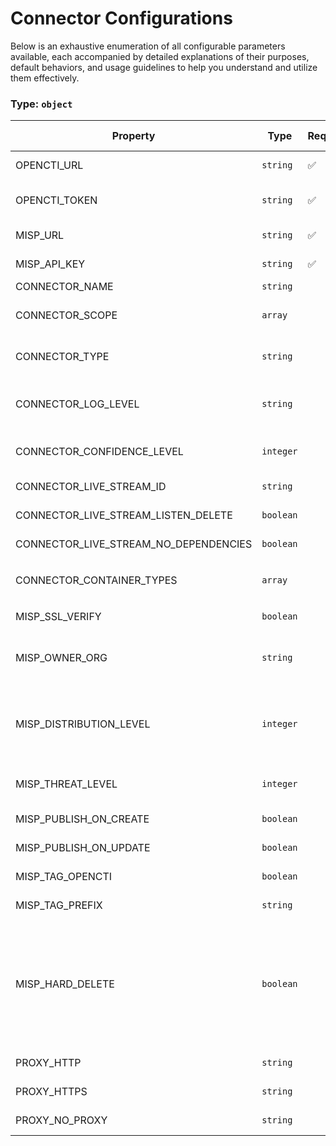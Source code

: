 # Connector Configurations

Below is an exhaustive enumeration of all configurable parameters available, each accompanied by detailed explanations of their purposes, default behaviors, and usage guidelines to help you understand and utilize them effectively.

### Type: `object`

| Property | Type | Required | Possible values | Default | Description |
| -------- | ---- | -------- | --------------- | ------- | ----------- |
| OPENCTI_URL | `string` | ✅ | Format: [`uri`](https://json-schema.org/understanding-json-schema/reference/string#built-in-formats) |  | The OpenCTI platform URL. |
| OPENCTI_TOKEN | `string` | ✅ | string |  | The token of the user who represents the connector in the OpenCTI platform. |
| MISP_URL | `string` | ✅ | string |  | MISP instance URL (e.g., https://misp.example.com). |
| MISP_API_KEY | `string` | ✅ | string |  | MISP API key for authentication. |
| CONNECTOR_NAME | `string` |  | string | `"MISP Intel"` | Name of the connector. |
| CONNECTOR_SCOPE | `array` |  | string | `["misp"]` | The scope or type of data the connector is processing. |
| CONNECTOR_TYPE | `string` |  | string | `"STREAM"` | Should always be set to STREAM for this connector. |
| CONNECTOR_LOG_LEVEL | `string` |  | `debug` `info` `warn` `warning` `error` | `"info"` | Determines the verbosity of the logs. |
| CONNECTOR_CONFIDENCE_LEVEL | `integer` |  | `0 <= x <= 100` | `80` | The default confidence level for created entities (0-100). |
| CONNECTOR_LIVE_STREAM_ID | `string` |  | string | `"live"` | The ID of the live stream to listen to. |
| CONNECTOR_LIVE_STREAM_LISTEN_DELETE | `boolean` |  | boolean | `true` | Listen to delete events in the stream. |
| CONNECTOR_LIVE_STREAM_NO_DEPENDENCIES | `boolean` |  | boolean | `false` | Do not auto-resolve dependencies. |
| CONNECTOR_CONTAINER_TYPES | `array` |  | string | `["report", "grouping", "case-incident", "case-rfi", "case-rft"]` | List of container types to process. |
| MISP_SSL_VERIFY | `boolean` |  | boolean | `true` | Verify SSL certificates when connecting to MISP. |
| MISP_OWNER_ORG | `string` |  | string | `null` | Organization that will own the events in MISP (leave empty to use MISP default). |
| MISP_DISTRIBUTION_LEVEL | `integer` |  | `0 <= x <= 3` | `1` | Distribution level for MISP events: 0: Your organisation only, 1: This community only, 2: Connected communities, 3: All communities |
| MISP_THREAT_LEVEL | `integer` |  | `1 <= x <= 4` | `2` | Threat level for MISP events: 1: High, 2: Medium, 3: Low, 4: Undefined |
| MISP_PUBLISH_ON_CREATE | `boolean` |  | boolean | `false` | Automatically publish events when created. |
| MISP_PUBLISH_ON_UPDATE | `boolean` |  | boolean | `false` | Automatically publish events when updated. |
| MISP_TAG_OPENCTI | `boolean` |  | boolean | `true` | Add OpenCTI-specific tags to MISP events. |
| MISP_TAG_PREFIX | `string` |  | string | `"opencti:"` | Prefix for OpenCTI tags in MISP. |
| MISP_HARD_DELETE | `boolean` |  | boolean | `true` | Perform hard deletion of MISP events (permanent deletion without blocklisting). If False, deleted events are added to the blocklist to prevent re-importation. If True, events are permanently deleted and can be re-imported later. |
| PROXY_HTTP | `string` |  | string | `null` | HTTP proxy URL (e.g., http://proxy:8080). |
| PROXY_HTTPS | `string` |  | string | `null` | HTTPS proxy URL (e.g., http://proxy:8080). |
| PROXY_NO_PROXY | `string` |  | string | `"localhost,127.0.0.1"` | Comma-separated list of hosts to bypass proxy. |
